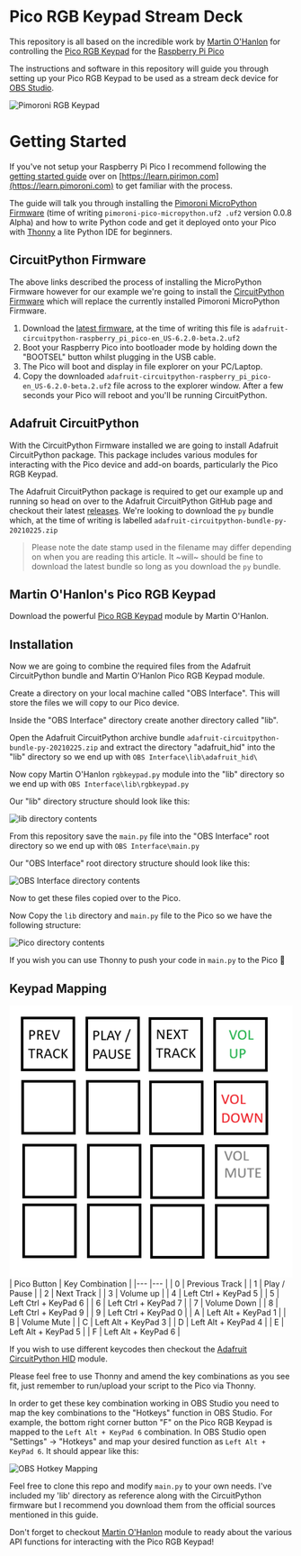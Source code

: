 # Pico RGB Keypad Stream Deck
This repository is all based on the incredible work by [Martin O'Hanlon](https://github.com/martinohanlon/pico-rgbkeypad) for controlling the [Pico RGB Keypad](https://shop.pimoroni.com/products/pico-rgb-keypad-base) for the [Raspberry Pi Pico](https://www.raspberrypi.org/documentation/pico/getting-started/)

The instructions and software in this repository will guide you through setting up your Pico RGB Keypad to be used as a stream deck device for [OBS Studio](https://obsproject.com).

![Pimoroni RGB Keypad](https://cdn.shopify.com/s/files/1/0174/1800/products/pico-addons-2_1024x1024.jpg?v=1611177905)

# Getting Started
If you've not setup your Raspberry Pi Pico I recommend following the [getting started guide](https://learn.pimoroni.com/tutorial/hel/getting-started-with-pico) over on [https://learn.pirimon.com](https://learn.pimoroni.com) to get familiar with the process.

The guide will talk you through installing the [Pimoroni MicroPython Firmware](https://github.com/pimoroni/pimoroni-pico/releases) (time of writing `pimoroni-pico-micropython.uf2 .uf2` version 0.0.8 Alpha) and how to write Python code and get it deployed onto your Pico with [Thonny](https://thonny.org/) a lite Python IDE for beginners.

## CircuitPython Firmware
The above links described the process of installing the MicroPython Firmware however for our example we're going to install the [CircuitPython Firmware](https://circuitpython.org/board/raspberry_pi_pico/) which will replace the currently installed Pimoroni MicroPython Firmware.

1) Download the [latest firmware](https://circuitpython.org/board/raspberry_pi_pico/), at the time of writing this file is `adafruit-circuitpython-raspberry_pi_pico-en_US-6.2.0-beta.2.uf2`
1) Boot your Raspberry Pico into bootloader mode by holding down the "BOOTSEL" button whilst plugging in the USB cable.
1) The Pico will boot and display in file explorer on your PC/Laptop.
1) Copy the downloaded `adafruit-circuitpython-raspberry_pi_pico-en_US-6.2.0-beta.2.uf2` file across to the explorer window.  After a few seconds your Pico will reboot and you'll be running CircuitPython.

## Adafruit CircuitPython
With the CircuitPython Firmware installed we are going to install Adafruit CircuitPython package.  This package includes various modules for interacting with the Pico device and add-on boards, particularly the Pico RGB Keypad. 

The Adafruit CircuitPython package is required to get our example up and running so head on over to the Adafruit CircuitPython GitHub page and checkout their latest [releases](https://github.com/adafruit/Adafruit_CircuitPython_Bundle/releases).  We're looking to download the `py` bundle which, at the time of writing is labelled `adafruit-circuitpython-bundle-py-20210225.zip`

> Please note the date stamp used in the filename may differ depending on when you are reading this article.  It ~will~ should be fine to download the latest bundle so long as you download the `py` bundle.

## Martin O'Hanlon's Pico RGB Keypad
Download the powerful [Pico RGB Keypad](https://github.com/martinohanlon/pico-rgbkeypad/blob/main/rgbkeypad/rgbkeypad.py) module by Martin O'Hanlon.  

## Installation
Now we are going to combine the required files from the Adafruit CircuitPython bundle and Martin O'Hanlon Pico RGB Keypad module.

Create a directory on your local machine called "OBS Interface".  This will store the files we will copy to our Pico device.

Inside the "OBS Interface" directory create another directory called "lib".

Open the Adafruit CircuitPython archive bundle `adafruit-circuitpython-bundle-py-20210225.zip` and extract the directory "adafruit_hid" into the "lib" directory so we end up with `OBS Interface\lib\adafruit_hid\`

Now copy Martin O'Hanlon `rgbkeypad.py` module into the "lib" directory so we end up with `OBS Interface\lib\rgbkeypad.py`

Our "lib" directory structure should look like this:

![lib directory contents](/images/lib_contents.png)

From this repository save the `main.py` file into the "OBS Interface" root directory so we end up with `OBS Interface\main.py`

Our "OBS Interface" root directory structure should look like this:

![OBS Interface directory contents](/images/root_contents.png)

Now to get these files copied over to the Pico.

Now Copy the `lib` directory and `main.py` file to the Pico so we have the following structure:

![Pico directory contents](/images/pico_contents.png)

If you wish you can use Thonny to push your code in `main.py` to the Pico 🙂

## Keypad Mapping


![pico rgb keypad map boundings](/images/Layout.png)
| Pico Button  	| Key Combination   	|
|---	        |---	                |
| 0   	        | Previous Track  |
| 1  	        | Play / Pause  |
| 2  	        | Next Track  |
| 3  	        | Volume up  |
| 4  	        | Left Ctrl + KeyPad 5  |
| 5  	        | Left Ctrl + KeyPad 6  |
| 6  	        | Left Ctrl + KeyPad 7  |
| 7  	        | Volume Down |
| 8  	        | Left Ctrl + KeyPad 9  |
| 9  	        | Left Ctrl + KeyPad 0  |
| A  	        | Left Alt + KeyPad 1   |
| B  	        | Volume Mute  |
| C  	        | Left Alt + KeyPad 3   |
| D  	        | Left Alt + KeyPad 4   |
| E  	        | Left Alt + KeyPad 5   |
| F  	        | Left Alt + KeyPad 6   |

If you wish to use different keycodes then checkout the [Adafruit CircuitPython HID](https://github.com/adafruit/Adafruit_CircuitPython_HID/blob/master/adafruit_hid/keycode.py) module.

Please feel free to use Thonny and amend the key combinations as you see fit, just remember to run/upload your script to the Pico via Thonny. 

In order to get these key combination working in OBS Studio you need to map the key combinations to the "Hotkeys" function in OBS Studio. For example, the bottom right corner button "F" on the Pico RGB Keypad is mapped to the `Left Alt + KeyPad 6` combination.  In OBS Studio open "Settings" -> "Hotkeys" and map your desired function as `Left Alt + KeyPad 6`.  It should appear like this:

![OBS Hotkey Mapping](/images/obs_hotkey.png)

Feel free to clone this repo and modify `main.py` to your own needs. I've included my 'lib' directory as reference along with the CircuitPython firmware but I recommend you download them from the official sources mentioned in this guide.

Don't forget to checkout [Martin O'Hanlon](https://github.com/martinohanlon/pico-rgbkeypad) module to ready about the various API functions for interacting with the Pico RGB Keypad!
